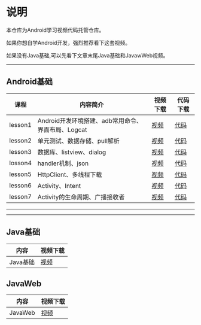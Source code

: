 # 说明
本仓库为Android学习视频代码托管仓库。

如果你想自学Android开发，强烈推荐看下这套视频。

如果没有Java基础,可以先看下文章末尾Java基础和JavawWeb视频。




---


## Android基础
课程|内容简介|视频下载|代码下载
---|---|---|---
lesson1|Android开发环境搭建、adb常用命令、界面布局、Logcat|[视频](http://pan.baidu.com/s/1bFByrW)|[代码](https://github.com/shenshanlaoyuan/android-study/tree/master/Android%E5%9F%BA%E7%A1%80/lesson1)
lesson2|单元测试、数据存储、pull解析|[视频](http://pan.baidu.com/s/1dF4qm1V)|[代码](https://github.com/shenshanlaoyuan/android-study/tree/master/Android%E5%9F%BA%E7%A1%80/lesson2)
lesson3|数据库、listview、dialog|[视频](http://pan.baidu.com/s/1dEMqSr3)|[代码](https://github.com/shenshanlaoyuan/android-study/tree/master/Android%E5%9F%BA%E7%A1%80/lesson3)
losson4|handler机制、json|[视频](http://pan.baidu.com/s/1eSz47nG)|[代码](https://github.com/shenshanlaoyuan/android-study/tree/master/Android%E5%9F%BA%E7%A1%80/lesson4)
lesson5|HttpClient、多线程下载|[视频](http://pan.baidu.com/s/1sl1Qa5n)|[代码](https://github.com/shenshanlaoyuan/android-study/tree/master/Android%E5%9F%BA%E7%A1%80/lesson5)
lesson6|Activity、Intent|[视频](http://pan.baidu.com/s/1nuSM3Eh)|[代码](https://github.com/shenshanlaoyuan/android-study/tree/master/Android%E5%9F%BA%E7%A1%80/lesson6)
lesson7|Activity的生命周期、广播接收者|[视频](http://pan.baidu.com/s/1bpLVBB5)|[代码](https://github.com/shenshanlaoyuan/android-study/tree/master/Android%E5%9F%BA%E7%A1%80/lesson7)



---

***

## Java基础
内容|视频下载
---|---
Java基础|[视频](http://pan.baidu.com/s/1qYu2O48)

## JavaWeb
内容|视频下载
---|---
JavaWeb|[视频](http://pan.baidu.com/s/1dEF7HCH)
